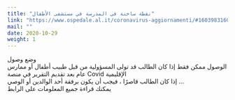 ```yaml
---
title: "نقطة ساخنة في المدرسة في مستشفى الأطفال"
link: "https://www.ospedale.al.it/coronavirus-aggiornamenti/#1603983160431-d9a7bee0-ff20"
mail: ""
date: 2020-10-29
weight: 1
---
```


وضع وصول  
الوصول ممكن فقط إذا كان الطالب قد تولى المسؤولية من قبل طبيب أطفال أو ممارس عام بعد تقديم التقرير في منصة Covid الإقليمية  
إذا كان الطالب قاصرًا ، فيجب أن يكون برفقة أحد الوالدين أو الوصي ...  
يمكنك قراءة جميع المعلومات على الرابط
